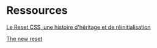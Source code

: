 # Ressources



[Le Reset CSS, une histoire d'héritage et de réinitialisation](https://www.alsacreations.com/article/lire/1867-reset-css-une-histoire-heritage-et-reinitialisation.html)

[The new reset](https://elad2412.github.io/the-new-css-reset/)